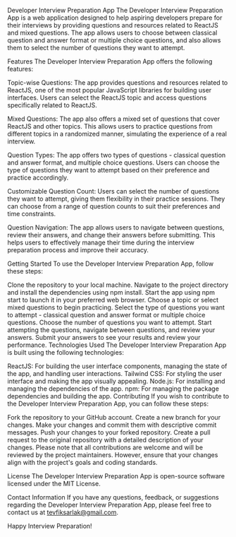 Developer Interview Preparation App
The Developer Interview Preparation App is a web application designed to help aspiring developers prepare for their interviews by providing questions and resources related to ReactJS and mixed questions. The app allows users to choose between classical question and answer format or multiple choice questions, and also allows them to select the number of questions they want to attempt.

Features
The Developer Interview Preparation App offers the following features:

Topic-wise Questions: The app provides questions and resources related to ReactJS, one of the most popular JavaScript libraries for building user interfaces. Users can select the ReactJS topic and access questions specifically related to ReactJS.

Mixed Questions: The app also offers a mixed set of questions that cover ReactJS and other topics. This allows users to practice questions from different topics in a randomized manner, simulating the experience of a real interview.

Question Types: The app offers two types of questions - classical question and answer format, and multiple choice questions. Users can choose the type of questions they want to attempt based on their preference and practice accordingly.

Customizable Question Count: Users can select the number of questions they want to attempt, giving them flexibility in their practice sessions. They can choose from a range of question counts to suit their preferences and time constraints.

Question Navigation: The app allows users to navigate between questions, review their answers, and change their answers before submitting. This helps users to effectively manage their time during the interview preparation process and improve their accuracy.

Getting Started
To use the Developer Interview Preparation App, follow these steps:

Clone the repository to your local machine.
Navigate to the project directory and install the dependencies using npm install.
Start the app using npm start to launch it in your preferred web browser.
Choose a topic or select mixed questions to begin practicing.
Select the type of questions you want to attempt - classical question and answer format or multiple choice questions.
Choose the number of questions you want to attempt.
Start attempting the questions, navigate between questions, and review your answers.
Submit your answers to see your results and review your performance.
Technologies Used
The Developer Interview Preparation App is built using the following technologies:

ReactJS: For building the user interface components, managing the state of the app, and handling user interactions.
Tailwind CSS: For styling the user interface and making the app visually appealing.
Node.js: For installing and managing the dependencies of the app.
npm: For managing the package dependencies and building the app.
Contributing
If you wish to contribute to the Developer Interview Preparation App, you can follow these steps:

Fork the repository to your GitHub account.
Create a new branch for your changes.
Make your changes and commit them with descriptive commit messages.
Push your changes to your forked repository.
Create a pull request to the original repository with a detailed description of your changes.
Please note that all contributions are welcome and will be reviewed by the project maintainers. However, ensure that your changes align with the project's goals and coding standards.

License
The Developer Interview Preparation App is open-source software licensed under the MIT License.

Contact Information
If you have any questions, feedback, or suggestions regarding the Developer Interview Preparation App, please feel free to contact us at tevfiksarlak@gmail.com.

Happy Interview Preparation!